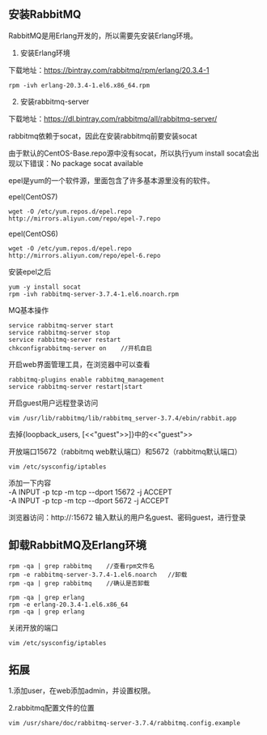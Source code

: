 ## 安装RabbitMQ

RabbitMQ是用Erlang开发的，所以需要先安装Erlang环境。  

1. 安装Erlang环境  

下载地址：https://bintray.com/rabbitmq/rpm/erlang/20.3.4-1  

```
rpm -ivh erlang-20.3.4-1.el6.x86_64.rpm
```
2. 安装rabbitmq-server  

下载地址：https://dl.bintray.com/rabbitmq/all/rabbitmq-server/  

rabbitmq依赖于socat，因此在安装rabbitmq前要安装socat

由于默认的CentOS-Base.repo源中没有socat，所以执行yum install socat会出现以下错误：No package socat available  

epel是yum的一个软件源，里面包含了许多基本源里没有的软件。  

epel(CentOS7)  

```
wget -O /etc/yum.repos.d/epel.repo http://mirrors.aliyun.com/repo/epel-7.repo
```
epel(CentOS6)  

```
wget -O /etc/yum.repos.d/epel.repo http://mirrors.aliyun.com/repo/epel-6.repo
```
安装epel之后  

```
yum -y install socat
rpm -ivh rabbitmq-server-3.7.4-1.el6.noarch.rpm
```

MQ基本操作  

```
service rabbitmq-server start
service rabbitmq-server stop
service rabbitmq-server restart
chkconfigrabbitmq-server on    //开机自启
```
开启web界面管理工具，在浏览器中可以查看  

```
rabbitmq-plugins enable rabbitmq_management
service rabbitmq-server restart|start
```

开启guest用户远程登录访问  
```
vim /usr/lib/rabbitmq/lib/rabbitmq_server-3.7.4/ebin/rabbit.app
```
去掉{loopback_users, [<<"guest">>]}中的<<"guest">>  


开放端口15672（rabbitmq web默认端口）和5672（rabbitmq默认端口）

```
vim /etc/sysconfig/iptables
```
添加一下内容  
-A INPUT -p tcp -m tcp --dport 15672 -j ACCEPT  
-A INPUT -p tcp -m tcp --dport 5672 -j ACCEPT  

浏览器访问：http://<ip>:15672
输入默认的用户名guest、密码guest，进行登录

## 卸载RabbitMQ及Erlang环境
 
```
rpm -qa | grep rabbitmq    //查看rpm文件名  
rpm -e rabbitmq-server-3.7.4-1.el6.noarch   //卸载  
rpm -qa | grep rabbitmq    //确认是否卸载  
```

```
rpm -qa | grep erlang
rpm -e erlang-20.3.4-1.el6.x86_64
rpm -qa | grep erlang
```
关闭开放的端口  

```
vim /etc/sysconfig/iptables
```


## 拓展
  
1.添加user，在web添加admin，并设置权限。  

2.rabbitmq配置文件的位置  

```
vim /usr/share/doc/rabbitmq-server-3.7.4/rabbitmq.config.example
```


